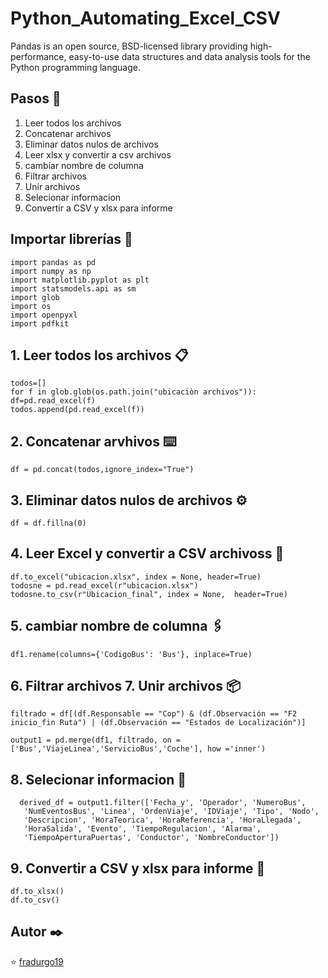 # Python_Automating_Excel_CSV

Pandas is an open source, BSD-licensed library providing high-performance, easy-to-use data structures and data analysis tools for the Python programming language. 

## Pasos 🚀

1. Leer todos los archivos 
2. Concatenar archivos
3. Eliminar datos nulos de archivos
4. Leer xlsx y convertir a csv archivos
5. cambiar nombre de columna
6. Filtrar archivos 
7. Unir archivos
8. Selecionar informacion
9. Convertir a CSV y xlsx para informe

## Importar librerías 🔧

    import pandas as pd
    import numpy as np
    import matplotlib.pyplot as plt
    import statsmodels.api as sm
    import glob
    import os
    import openpyxl
    import pdfkit

## 1. Leer todos los archivos  📋

    todos=[]
    for f in glob.glob(os.path.join("ubicaciòn archivos")):
    df=pd.read_excel(f)
    todos.append(pd.read_excel(f))

## 2. Concatenar arvhivos ⌨️

    df = pd.concat(todos,ignore_index="True")

## 3. Eliminar datos nulos de archivos ⚙️

    df = df.fillna(0)

## 4. Leer Excel y convertir a CSV archivoss  📖

    df.to_excel("ubicacion.xlsx", index = None, header=True)
    todosne = pd.read_excel(r"ubicacion.xlsx")
    todosne.to_csv(r"Ubicacion_final", index = None,  header=True) 

## 5. cambiar nombre de columna 🖇️

    df1.rename(columns={'CodigoBus': 'Bus'}, inplace=True)

## 6. Filtrar archivos 7. Unir archivos 📦

    filtrado = df[(df.Responsable == "Cop") & (df.Observación == "F2 inicio_fin Ruta") | (df.Observación == "Estados de Localización")]

    output1 = pd.merge(df1, filtrado, on = ['Bus','ViajeLinea','ServicioBus','Coche'], how ='inner') 
    
## 8. Selecionar informacion 🔩

      derived_df = output1.filter(['Fecha_y', 'Operador', 'NumeroBus',
       'NumEventosBus', 'Linea', 'OrdenViaje', 'IDViaje', 'Tipo', 'Nodo',
       'Descripcion', 'HoraTeorica', 'HoraReferencia', 'HoraLlegada',
       'HoraSalida', 'Evento', 'TiempoRegulacion', 'Alarma',
       'TiempoAperturaPuertas', 'Conductor', 'NombreConductor'])

## 9. Convertir a CSV y xlsx para informe 🔩
    
    df.to_xlsx()
    df.to_csv()
    
## Autor ✒️
    
⭐️ [fradurgo19](https://github.com/fradurgo19)
